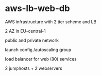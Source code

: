 # aws-lb-web-db
AWS infrastructure with 2 tier scheme and LB

2 AZ in EU-central-1

public and private network

launch config./autoscaling group

load balancer for web (80) services

2 jumphosts + 2 webservers
